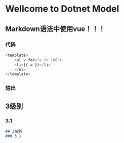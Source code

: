 # Wellcome to Dotnet Model
## Markdown语法中使用vue！！！
### 代码
``` js
<template>
    <ul v-for="a in 100">
    <li>{{ a }}</li>
    </ul>
</template>
```
### 输出
<template>
    <ul v-for="a in 100">
    <li>{{ a }}</li>
    </ul>
</template>

## 3级别
### 3.1

``` md
## 3级别
### 3.1
```
